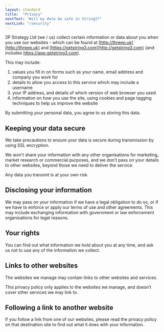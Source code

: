 ```yaml
---
layout: standard
title:  "Privacy"
nextText: "Will my data be safe in String3?"
nextLink: "/security"
---
```


3P Strategy Ltd (we / us) collect certain information or data about you when you use our websites - which can be found at [http://threep.uk](http://threep.uk) and [https://getstring3.com](http://getstring3.com) (and includes https://app.getstring3.com).

This may include:

1. values you fill in on forms such as your name, email address and company you work for
1. details to allow you access to this service which may include a username
1. your IP address, and details of which version of web browser you used
1. information on how you use the site, using cookies and page tagging techniques to help us improve the website


By submitting your personal data, you agree to us storing this data.

## Keeping your data secure

We take precautions to ensure your data is secure during transmission by using SSL encryption.

We won’t share your information with any other organisations for marketing, market research or commercial purposes, and we don’t pass on your details to other websites, beyond those we need to deliver the service.

Any data you transmit is at your own risk.

## Disclosing your information

We may pass on your information if we have a legal obligation to do so, or if we have to enforce or apply our terms of use and other agreements. This may include exchanging information with government or law enforcement organisations for legal reasons.

## Your rights

You can find out what information we hold about you at any time, and ask us not to use any of the information we collect.

## Links to other websites

The websites we manage may contain links to other websites and services.

This privacy policy only applies to the websites we manage, and doesn’t cover other services we may link to.

## Following a link to another website

If you follow a link from one of our websites, please read the privacy policy on that destination site to find out what it does with your information.
